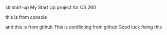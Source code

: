 s# start-up
My Start Up project for CS 260

this is from console

and this is from github
This is conflicting from github
Good luck fixing this
